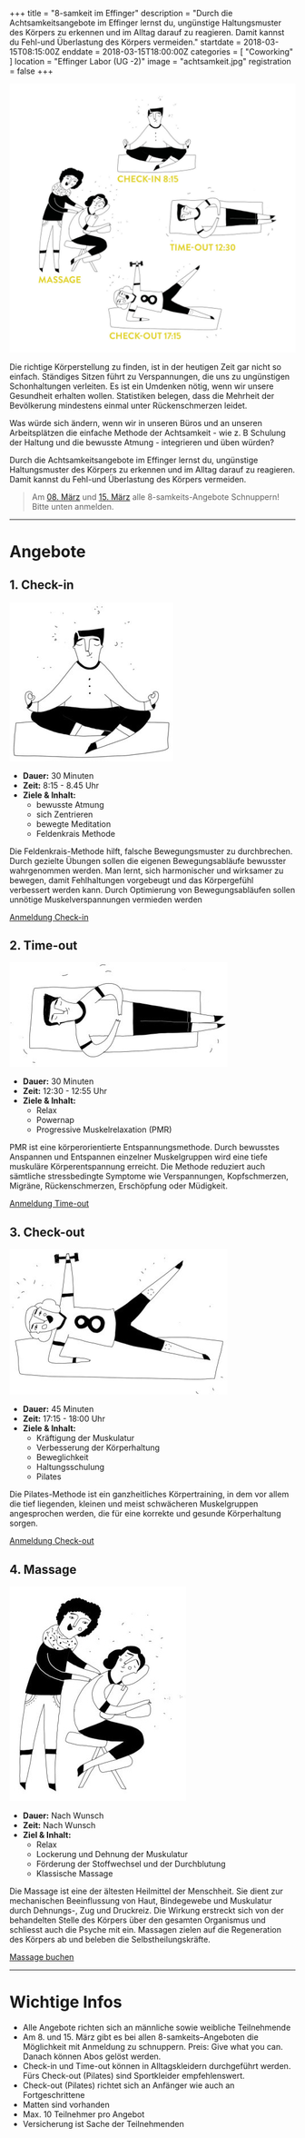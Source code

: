 +++
title = "8-samkeit im Effinger"
description = "Durch die Achtsamkeitsangebote im Effinger lernst du, ungünstige Haltungsmuster des Körpers zu erkennen und im Alltag darauf zu reagieren. Damit kannst du Fehl-und Überlastung des Körpers vermeiden."
startdate = 2018-03-15T08:15:00Z
enddate = 2018-03-15T18:00:00Z
categories = [ "Coworking" ]
location = "Effinger Labor (UG -2)"
image = "achtsamkeit.jpg"
registration = false
+++

![Achtsamkeit](achtsamkeit.jpg)

Die richtige Körperstellung zu finden, ist in der heutigen Zeit gar nicht so einfach. Ständiges Sitzen führt zu Verspannungen, die uns zu ungünstigen Schonhaltungen verleiten. Es ist ein Umdenken nötig, wenn wir unsere Gesundheit erhalten wollen. Statistiken belegen, dass die Mehrheit der Bevölkerung mindestens einmal unter Rückenschmerzen leidet.

Was würde sich ändern, wenn wir in unseren Büros und an unseren Arbeitsplätzen die einfache Methode der Achtsamkeit - wie z. B Schulung der Haltung und die bewusste Atmung - integrieren und üben würden?

Durch die Achtsamkeitsangebote im Effinger lernst du, ungünstige Haltungsmuster des Körpers zu erkennen und im Alltag darauf zu reagieren. Damit kannst du Fehl-und Überlastung des Körpers vermeiden.

> Am [08. März](/events/100183/) und [15. März](/events/100184/) alle 8-samkeits-Angebote Schnuppern! Bitte unten anmelden.

---

# Angebote

## 1. Check-in

![Check-in](check-in.jpg)

* **Dauer:** 30 Minuten   
* **Zeit:** 8:15 - 8.45 Uhr   
* **Ziele & Inhalt:**
  * bewusste Atmung
  * sich Zentrieren
  * bewegte Meditation
  * Feldenkrais Methode

Die Feldenkrais-Methode hilft, falsche Bewegungsmuster zu durchbrechen. Durch gezielte Übungen sollen die eigenen Bewegungsabläufe bewusster wahrgenommen werden. Man lernt, sich harmonischer und wirksamer zu bewegen, damit Fehlhaltungen vorgebeugt und das Körpergefühl verbessert werden kann. Durch Optimierung von Bewegungsabläufen sollen unnötige Muskelverspannungen vermieden werden

<a target="_blank" href="https://check-in1.youcanbook.me" class="btn btn-mod btn-border btn-round btn-medium">Anmeldung Check-in</a>


## 2. Time-out

![Time-out](time-out.jpg)

* **Dauer:** 30 Minuten   
* **Zeit:** 12:30 - 12:55 Uhr   
* **Ziele & Inhalt:**
  * Relax
  * Powernap
  * Progressive Muskelrelaxation (PMR)

PMR ist eine körperorientierte Entspannungsmethode. Durch bewusstes Anspannen und Entspannen einzelner Muskelgruppen wird eine tiefe muskuläre Körperentspannung erreicht. Die Methode reduziert auch sämtliche stressbedingte Symptome wie Verspannungen, Kopfschmerzen, Migräne, Rückenschmerzen, Erschöpfung oder Müdigkeit.

<a target="_blank" href="https://timeout.youcanbook.me" class="btn btn-mod btn-border btn-round btn-medium">Anmeldung Time-out</a>


## 3. Check-out

![Check-out](check-out.jpg)

* **Dauer:** 45 Minuten   
* **Zeit:** 17:15 - 18:00 Uhr   
* **Ziele & Inhalt:**
  * Kräftigung der Muskulatur
  * Verbesserung der Körperhaltung
  * Beweglichkeit
  * Haltungsschulung
  * Pilates

Die Pilates-Methode ist ein ganzheitliches Körpertraining, in dem vor allem die tief liegenden, kleinen und meist schwächeren Muskelgruppen angesprochen werden, die für eine korrekte und gesunde Körperhaltung sorgen.

<a target="_blank" href="https://check-out.youcanbook.me" class="btn btn-mod btn-border btn-round btn-medium">Anmeldung Check-out</a>


## 4. Massage

![Massage](massage.jpg)

* **Dauer:** Nach Wunsch   
* **Zeit:**	Nach Wunsch   
* **Ziel & Inhalt:**
  * Relax
  * Lockerung und Dehnung der Muskulatur
  * Förderung der Stoffwechsel und der Durchblutung
  * Klassische Massage

Die Massage ist eine der ältesten Heilmittel der Menschheit. Sie dient zur mechanischen Beeinflussung von Haut, Bindegewebe und Muskulatur durch Dehnungs-, Zug und Druckreiz. Die Wirkung erstreckt sich von der behandelten Stelle des Körpers über den gesamten Organismus und schliesst auch die Psyche mit ein. Massagen zielen auf die Regeneration des Körpers ab und beleben die Selbstheilungskräfte.

<a target="_blank" href="https://3-bewegt.youcanbook.me" class="btn btn-mod btn-border btn-round btn-medium">Massage buchen</a>


---

# Wichtige Infos

*	Alle Angebote richten sich an männliche sowie weibliche Teilnehmende
*	Am 8. und 15. März gibt es bei allen 8-samkeits–Angeboten die Möglichkeit mit Anmeldung zu schnuppern.  Preis: Give what you can. Danach können Abos gelöst werden.
*	Check-in und Time-out können in Alltagskleidern durchgeführt werden. Fürs Check-out (Pilates) sind Sportkleider empfehlenswert.
*	Check-out (Pilates) richtet sich an Anfänger wie auch an Fortgeschrittene
*	Matten sind vorhanden
*	Max. 10 Teilnehmer pro Angebot
*	Versicherung ist Sache der Teilnehmenden

